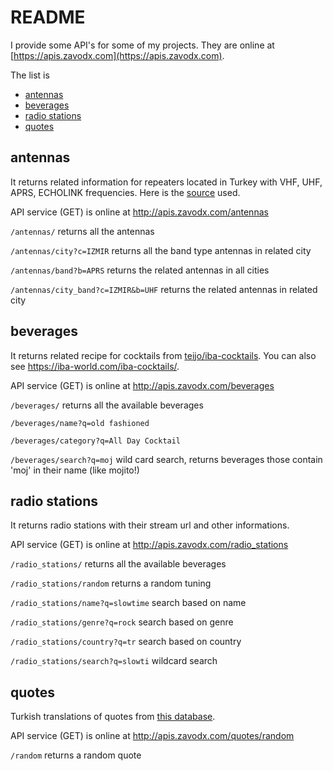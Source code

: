 

# README

I provide some API's for some of my projects. They are online at [https://apis.zavodx.com](https://apis.zavodx.com).

The list is

-   [antennas](#orgee0b4ae)
-   [beverages](#org7b3ccd5)
-   [radio stations](#orgeea6c1b)
-   [quotes](#org0123bf5)


<a id="orgee0b4ae"></a>

## antennas

It returns related information for repeaters located in Turkey with VHF, UHF, APRS, ECHOLINK frequencies. Here is the [source](https://www.radyoamatorleri.com/depo/linkver/html/TA_ROLE.html) used.

API service (GET) is online at <http://apis.zavodx.com/antennas>

`/antennas/` returns all the antennas

`/antennas/city?c=IZMIR` returns all the band type antennas in related city

`/antennas/band?b=APRS` returns the related antennas in all cities

`/antennas/city_band?c=IZMIR&b=UHF` returns the related antennas in related city


<a id="org7b3ccd5"></a>

## beverages

It returns related recipe for cocktails from [teijo/iba-cocktails](https://github.com/teijo/iba-cocktails). You can also see <https://iba-world.com/iba-cocktails/>.

API service (GET) is online at <http://apis.zavodx.com/beverages>

`/beverages/` returns all the available beverages

`/beverages/name?q=old fashioned` 

`/beverages/category?q=All Day Cocktail` 

`/beverages/search?q=moj` wild card search, returns beverages those contain 'moj' in their name (like mojito!)


<a id="orgeea6c1b"></a>

## radio stations

It returns radio stations with their stream url and other informations.

API service (GET) is online at <http://apis.zavodx.com/radio_stations>

`/radio_stations/` returns all the available beverages

`/radio_stations/random` returns a random tuning

`/radio_stations/name?q=slowtime` search based on name

`/radio_stations/genre?q=rock` search based on genre

`/radio_stations/country?q=tr` search based on country

`/radio_stations/search?q=slowti` wildcard search


<a id="org0123bf5"></a>

## quotes

Turkish translations of quotes from [this database](https://github.com/dwyl/quotes/blob/master/quotes.json). 

API service (GET) is online at <http://apis.zavodx.com/quotes/random>

`/random` returns a random quote

